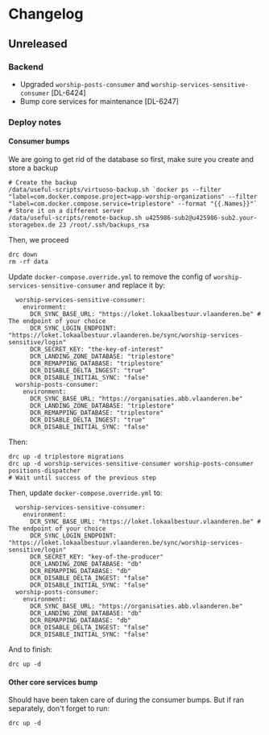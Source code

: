 # Changelog
## Unreleased
### Backend
  - Upgraded `worship-posts-consumer` and `worship-services-sensitive-consumer` [DL-6424]
  - Bump core services for maintenance [DL-6247]

### Deploy notes

#### Consumer bumps

We are going to get rid of the database so first, make sure you create and store a backup
```
# Create the backup
/data/useful-scripts/virtuoso-backup.sh `docker ps --filter "label=com.docker.compose.project=app-worship-organizations" --filter "label=com.docker.compose.service=triplestore" --format "{{.Names}}"`
# Store it on a different server
/data/useful-scripts/remote-backup.sh u425986-sub2@u425986-sub2.your-storagebox.de 23 /root/.ssh/backups_rsa
```

Then, we proceed
```
drc down
rm -rf data
```
Update `docker-compose.override.yml` to remove the config of `worship-services-sensitive-consumer` and replace it by:
```
  worship-services-sensitive-consumer:
    environment:
      DCR_SYNC_BASE_URL: "https://loket.lokaalbestuur.vlaanderen.be" # The endpoint of your choice
      DCR_SYNC_LOGIN_ENDPOINT: "https://loket.lokaalbestuur.vlaanderen.be/sync/worship-services-sensitive/login"
      DCR_SECRET_KEY: "the-key-of-interest"
      DCR_LANDING_ZONE_DATABASE: "triplestore"
      DCR_REMAPPING_DATABASE: "triplestore"
      DCR_DISABLE_DELTA_INGEST: "true"
      DCR_DISABLE_INITIAL_SYNC: "false"
  worship-posts-consumer:
    environment:
      DCR_SYNC_BASE_URL: "https://organisaties.abb.vlaanderen.be"
      DCR_LANDING_ZONE_DATABASE: "triplestore"
      DCR_REMAPPING_DATABASE: "triplestore"
      DCR_DISABLE_DELTA_INGEST: "true"
      DCR_DISABLE_INITIAL_SYNC: "false"
```
Then:
```
drc up -d triplestore migrations
drc up -d worship-services-sensitive-consumer worship-posts-consumer positions-dispatcher
# Wait until success of the previous step
```
Then, update `docker-compose.override.yml` to:
```
  worship-services-sensitive-consumer:
    environment:
      DCR_SYNC_BASE_URL: "https://loket.lokaalbestuur.vlaanderen.be" # The endpoint of your choice
      DCR_SYNC_LOGIN_ENDPOINT: "https://loket.lokaalbestuur.vlaanderen.be/sync/worship-services-sensitive/login"
      DCR_SECRET_KEY: "key-of-the-producer"
      DCR_LANDING_ZONE_DATABASE: "db"
      DCR_REMAPPING_DATABASE: "db"
      DCR_DISABLE_DELTA_INGEST: "false"
      DCR_DISABLE_INITIAL_SYNC: "false"
  worship-posts-consumer:
    environment:
      DCR_SYNC_BASE_URL: "https://organisaties.abb.vlaanderen.be"
      DCR_LANDING_ZONE_DATABASE: "db"
      DCR_REMAPPING_DATABASE: "db"
      DCR_DISABLE_DELTA_INGEST: "false"
      DCR_DISABLE_INITIAL_SYNC: "false"
```
And to finish:
```
drc up -d
```

#### Other core services bump

Should have been taken care of during the consumer bumps. But if ran separately, don't forget to run:
```
drc up -d
```
